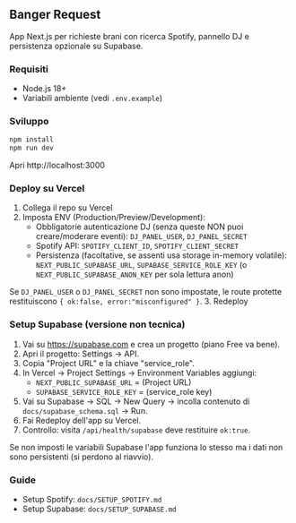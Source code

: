 ## Banger Request

App Next.js per richieste brani con ricerca Spotify, pannello DJ e persistenza opzionale su Supabase.

### Requisiti
- Node.js 18+
- Variabili ambiente (vedi `.env.example`)

### Sviluppo
```bash
npm install
npm run dev
```
Apri http://localhost:3000

### Deploy su Vercel
1. Collega il repo su Vercel
2. Imposta ENV (Production/Preview/Development):
	- Obbligatorie autenticazione DJ (senza queste NON puoi creare/moderare eventi): `DJ_PANEL_USER`, `DJ_PANEL_SECRET`
	- Spotify API: `SPOTIFY_CLIENT_ID`, `SPOTIFY_CLIENT_SECRET`
	- Persistenza (facoltative, se assenti usa storage in-memory volatile): `NEXT_PUBLIC_SUPABASE_URL`, `SUPABASE_SERVICE_ROLE_KEY` (o `NEXT_PUBLIC_SUPABASE_ANON_KEY` per sola lettura anon)
   
Se `DJ_PANEL_USER` o `DJ_PANEL_SECRET` non sono impostate, le route protette restituiscono `{ ok:false, error:"misconfigured" }`.
3. Redeploy

### Setup Supabase (versione non tecnica)
1. Vai su https://supabase.com e crea un progetto (piano Free va bene).
2. Apri il progetto: Settings → API.
3. Copia "Project URL" e la chiave "service_role".
4. In Vercel → Project Settings → Environment Variables aggiungi:
	- `NEXT_PUBLIC_SUPABASE_URL` = (Project URL)
	- `SUPABASE_SERVICE_ROLE_KEY` = (service_role key)
5. Vai su Supabase → SQL → New Query → incolla contenuto di `docs/supabase_schema.sql` → Run.
6. Fai Redeploy dell'app su Vercel.
7. Controllo: visita `/api/health/supabase` deve restituire `ok:true`.

Se non imposti le variabili Supabase l'app funziona lo stesso ma i dati non sono persistenti (si perdono al riavvio).


### Guide
- Setup Spotify: `docs/SETUP_SPOTIFY.md`
- Setup Supabase: `docs/SETUP_SUPABASE.md`

